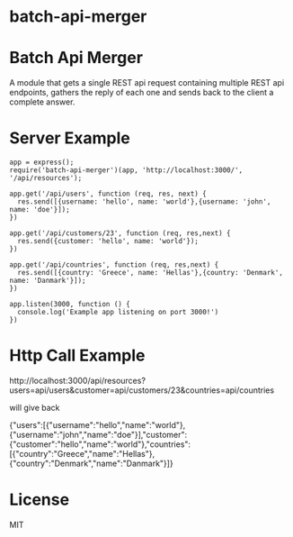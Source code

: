 # batch-api-merger
Batch Api Merger
===========

A module that gets a single REST api request containing multiple REST api endpoints, gathers the reply of each one and sends back to the client a complete answer.

# Server Example

``````````
app = express();
require('batch-api-merger')(app, 'http://localhost:3000/', '/api/resources');

app.get('/api/users', function (req, res, next) {
  res.send([{username: 'hello', name: 'world'},{username: 'john', name: 'doe'}]);
})

app.get('/api/customers/23', function (req, res,next) {
  res.send({customer: 'hello', name: 'world'});
})

app.get('/api/countries', function (req, res,next) {
  res.send([{country: 'Greece', name: 'Hellas'},{country: 'Denmark', name: 'Danmark'}]);
})

app.listen(3000, function () {
  console.log('Example app listening on port 3000!')
})
``````````

# Http Call Example

http://localhost:3000/api/resources?users=api/users&customer=api/customers/23&countries=api/countries

will give back

{"users":[{"username":"hello","name":"world"},{"username":"john","name":"doe"}],"customer":{"customer":"hello","name":"world"},"countries":[{"country":"Greece","name":"Hellas"},{"country":"Denmark","name":"Danmark"}]}

# License

MIT
